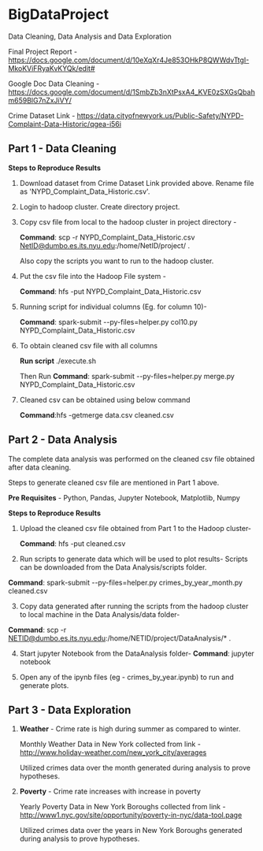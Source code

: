 # BigDataProject
Data Cleaning, Data Analysis and Data Exploration

Final Project Report - https://docs.google.com/document/d/10eXqXr4Je853OHkP8QWWdvTtgI-MkoKViFRyaKvKYQk/edit#

Google Doc Data Cleaning - https://docs.google.com/document/d/1SmbZb3nXtPsxA4_KVE0zSXGsQbahm659BlG7nZxJiVY/

Crime Dataset Link - https://data.cityofnewyork.us/Public-Safety/NYPD-Complaint-Data-Historic/qgea-i56i

## Part 1 - Data Cleaning
**Steps to Reproduce Results**
1. Download dataset from Crime Dataset Link provided above. Rename file as 'NYPD_Complaint_Data_Historic.csv'.
2. Login to hadoop cluster. Create directory project.
3. Copy csv file from local to the hadoop cluster in project directory -

   **Command**: scp -r NYPD_Complaint_Data_Historic.csv NetID@dumbo.es.its.nyu.edu:/home/NetID/project/ .
   
   Also copy the scripts you want to run to the hadoop cluster.
4. Put the csv file into the Hadoop File system -

   **Command**: hfs -put NYPD_Complaint_Data_Historic.csv
   
5. Running script for individual columns (Eg. for column 10)- 
   
   **Command**: spark-submit --py-files=helper.py col10.py NYPD_Complaint_Data_Historic.csv
   
6. To obtain cleaned csv file with all columns

    **Run script** ./execute.sh

    Then Run **Command**: spark-submit --py-files=helper.py merge.py NYPD_Complaint_Data_Historic.csv
    
7. Cleaned csv can be obtained using below command

   **Command**:hfs -getmerge data.csv cleaned.csv

## Part 2 - Data Analysis
The complete data analysis was performed on the cleaned csv file obtained after data cleaning.

Steps to generate cleaned csv file are mentioned in Part 1 above.

**Pre Requisites** - Python, Pandas, Jupyter Notebook, Matplotlib, Numpy

**Steps to Reproduce Results**
1. Upload the cleaned csv file obtained from Part 1 to the Hadoop cluster-
 
   **Command**: hfs -put cleaned.csv 
   
2. Run scripts to generate data which will be used to plot results-
Scripts can be downloaded from the Data Analysis/scripts folder.
  
  **Command**: spark-submit --py-files=helper.py crimes_by_year_month.py cleaned.csv
  
3. Copy data generated after running the scripts from the hadoop cluster to local 
machine in the Data Analysis/data folder-
  
  **Command**: scp -r NETID@dumbo.es.its.nyu.edu:/home/NETID/project/DataAnalysis/* .
  
4. Start jupyter Notebook from the DataAnalysis folder-
  **Command**: jupyter notebook
  
5. Open any of the ipynb files (eg - crimes_by_year.ipynb) to run and generate plots.

## Part 3 - Data Exploration
1. **Weather** - Crime rate is high during summer as compared to winter.

   Monthly Weather Data in New York  collected from link - http://www.holiday-weather.com/new_york_city/averages
   
   Utilized crimes data over the month generated during analysis to prove hypotheses.
   
2. **Poverty** - Crime rate increases with increase in poverty

   Yearly Poverty Data in New York Boroughs collected from link - http://www1.nyc.gov/site/opportunity/poverty-in-nyc/data-tool.page
   
   Utilized crimes data over the years in New York Boroughs generated during analysis to prove hypotheses.
   
